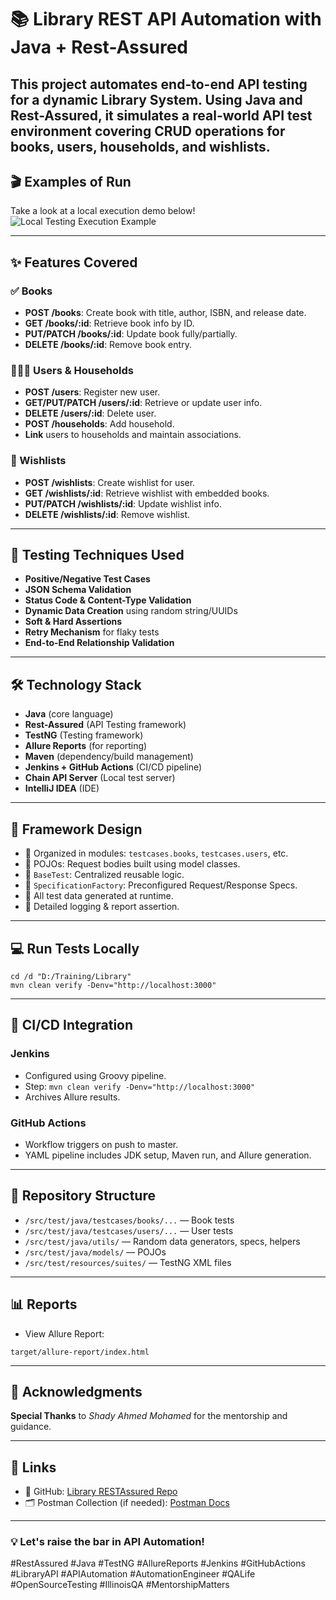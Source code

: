 # 📚 Library REST API Automation with Java + Rest-Assured

This project automates end-to-end API testing for a dynamic Library System. Using Java and Rest-Assured, it simulates a real-world API test environment covering CRUD operations for books, users, households, and wishlists.
---

## 🎬 Examples of Run

Take a look at a local execution demo below!  
![Local Testing Execution Example](Rec.gif)

---
## ✨ Features Covered

### ✅ Books
- **POST /books**: Create book with title, author, ISBN, and release date.
- **GET /books/:id**: Retrieve book info by ID.
- **PUT/PATCH /books/:id**: Update book fully/partially.
- **DELETE /books/:id**: Remove book entry.

### 👨‍👩‍👧 Users & Households
- **POST /users**: Register new user.
- **GET/PUT/PATCH /users/:id**: Retrieve or update user info.
- **DELETE /users/:id**: Delete user.
- **POST /households**: Add household.
- **Link** users to households and maintain associations.

### 💖 Wishlists
- **POST /wishlists**: Create wishlist for user.
- **GET /wishlists/:id**: Retrieve wishlist with embedded books.
- **PUT/PATCH /wishlists/:id**: Update wishlist info.
- **DELETE /wishlists/:id**: Remove wishlist.

---

## 🧪 Testing Techniques Used

- **Positive/Negative Test Cases**
- **JSON Schema Validation**
- **Status Code & Content-Type Validation**
- **Dynamic Data Creation** using random string/UUIDs
- **Soft & Hard Assertions**
- **Retry Mechanism** for flaky tests
- **End-to-End Relationship Validation**

---

## 🛠️ Technology Stack

- **Java** (core language)
- **Rest-Assured** (API Testing framework)
- **TestNG** (Testing framework)
- **Allure Reports** (for reporting)
- **Maven** (dependency/build management)
- **Jenkins + GitHub Actions** (CI/CD pipeline)
- **Chain API Server** (Local test server)
- **IntelliJ IDEA** (IDE)

---

## 🔧 Framework Design

- 🔸 Organized in modules: `testcases.books`, `testcases.users`, etc.
- 🔸 POJOs: Request bodies built using model classes.
- 🔸 `BaseTest`: Centralized reusable logic.
- 🔸 `SpecificationFactory`: Preconfigured Request/Response Specs.
- 🔸 All test data generated at runtime.
- 🔸 Detailed logging & report assertion.

---

## 💻 Run Tests Locally

```
cd /d "D:/Training/Library"
mvn clean verify -Denv="http://localhost:3000"
```

---

## 🚀 CI/CD Integration

### Jenkins
- Configured using Groovy pipeline.
- Step: `mvn clean verify -Denv="http://localhost:3000"`
- Archives Allure results.

### GitHub Actions
- Workflow triggers on push to master.
- YAML pipeline includes JDK setup, Maven run, and Allure generation.

---

## 📁 Repository Structure

- `/src/test/java/testcases/books/...` — Book tests
- `/src/test/java/testcases/users/...` — User tests
- `/src/test/java/utils/` — Random data generators, specs, helpers
- `/src/test/java/models/` — POJOs
- `/src/test/resources/suites/` — TestNG XML files

---

## 📊 Reports

- View Allure Report:
```
target/allure-report/index.html
```

---

## 🙌 Acknowledgments

**Special Thanks** to *Shady Ahmed Mohamed* for the mentorship and guidance.

---

## 📌 Links

- 🔗 GitHub: [Library RESTAssured Repo](https://github.com/ToubaSlam/Library_RESTAssured)
- 🗂️ Postman Collection (if needed): [Postman Docs](https://documenter.getpostman.com/view/44829933/2sB2jAa7zy)

---

### 💡 Let's raise the bar in API Automation!

#RestAssured #Java #TestNG #AllureReports #Jenkins #GitHubActions #LibraryAPI #APIAutomation #AutomationEngineer #QALife #OpenSourceTesting #IllinoisQA #MentorshipMatters
